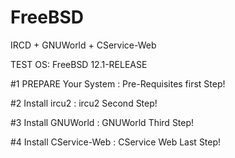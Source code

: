 # FreeBSD
IRCD + GNUWorld + CService-Web

TEST OS: FreeBSD 12.1-RELEASE

#1 PREPARE Your System : Pre-Requisites first Step!

#2 Install ircu2 : ircu2 Second Step!

#3 Install GNUWorld : GNUWorld Third Step!

#4 Install CService-Web : CService Web Last Step!

